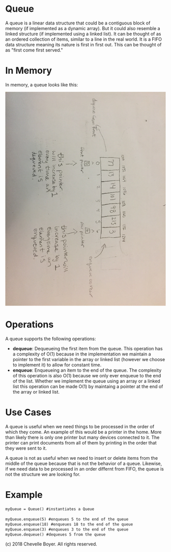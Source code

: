 # Queue

A queue is a linear data structure that could be a contiguous block of memory (if implemented as a dynamic array). But it could also resemble a linked structure (if implemented using a linked list). It can be thought of as an ordered collection of items, similar to a line in the real world. It is a FIFO data structure meaning its nature is first in first out. This can be thought of as "first come first served."

# In Memory

In memory, a queue looks like this:

![Image of Queue in Memory](images/queue.jpg)


# Operations

A queue supports the following operations:

* **dequeue**: Dequeueing the first item from the queue. This operation has a complexity of O(1) because in the implementation we maintain a pointer to the first variable in the array or linked list (however we choose to implement it) to allow for constant time.
* **enqueue**: Enqueueing an item to the end of the queue. The complexity of this operation is also O(1) because we only ever enqueue to the end of the list. Whether we implement the queue using an array or a linked list this operation can be made O(1) by maintaing a pointer at the end of the array or linked list.

# Use Cases

A queue is useful when we need things to be processed in the order of which they come. An example of this would be a printer in the home. More than likely there is only one printer but many devices connected to it. The printer can print documents from all of them by printing in the order that they were sent to it.

A queue is not as useful when we need to insert or delete items from the middle of the queue because that is not the behavior of a queue. Likewise, if we need data to be processed in an order differnt from FIFO, the queue is not the structure we are looking for.

# Example

```
myQueue = Queue() #instantiates a Queue

myQueue.enqueue(5) #enqueues 5 to the end of the queue
myQueue.enqueue(18) #enqueues 18 to the end of the queue
myQueue.enqueue(3) #enqueues 3 to the end of the queue
myQueue.dequeue() #dequeues 5 from the queue
```

(c) 2018 Chevelle Boyer. All rights reserved.

